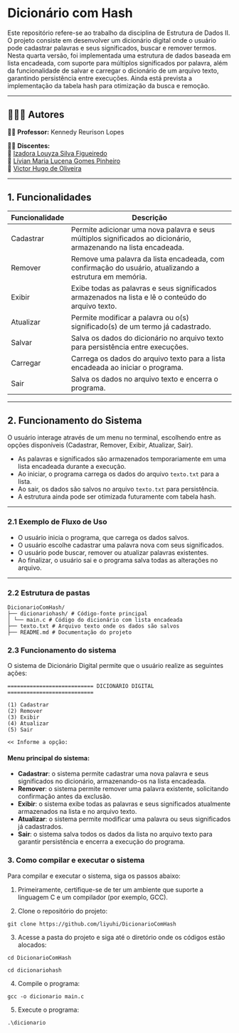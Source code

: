 # Dicionário com Hash

Este repositório refere-se ao trabalho da disciplina de Estrutura de Dados II. O projeto consiste em desenvolver um dicionário digital onde o usuário pode cadastrar palavras e seus significados, buscar e remover termos. Nesta quarta versão, foi implementada uma estrutura de dados baseada em lista encadeada, com suporte para múltiplos significados por palavra, além da funcionalidade de salvar e carregar o dicionário de um arquivo texto, garantindo persistência entre execuções. Ainda está prevista a implementação da tabela hash para otimização da busca e remoção.

---
## 👨‍👧‍👧 Autores

👨‍🏫 **Professor:** Kennedy Reurison Lopes

👩‍🎓 **Discentes:**  
🔹 [Izadora Louyza Silva Figueiredo](https://github.com/liyuhi)  
🔹 [Lívian Maria Lucena Gomes Pinheiro](https://github.com/livianlucena)   
🔹 [Victor Hugo de Oliveira](https://github.com/Victor350br)

---

## 1. Funcionalidades

| Funcionalidade | Descrição                                                                                                     |
|----------------|--------------------------------------------------------------------------------------------------------------|
| Cadastrar      | Permite adicionar uma nova palavra e seus múltiplos significados ao dicionário, armazenando na lista encadeada.|
| Remover        | Remove uma palavra da lista encadeada, com confirmação do usuário, atualizando a estrutura em memória.       |
| Exibir         | Exibe todas as palavras e seus significados armazenados na lista e lê o conteúdo do arquivo texto.            |
| Atualizar      | Permite modificar a palavra ou o(s) significado(s) de um termo já cadastrado.                                 |
| Salvar         | Salva os dados do dicionário no arquivo texto para persistência entre execuções.                             |
| Carregar       | Carrega os dados do arquivo texto para a lista encadeada ao iniciar o programa.                              |
| Sair           | Salva os dados no arquivo texto e encerra o programa.                                                       |

---

## 2. Funcionamento do Sistema

O usuário interage através de um menu no terminal, escolhendo entre as opções disponíveis (Cadastrar, Remover, Exibir, Atualizar, Sair).  

- As palavras e significados são armazenados temporariamente em uma lista encadeada durante a execução.  
- Ao iniciar, o programa carrega os dados do arquivo `texto.txt` para a lista.  
- Ao sair, os dados são salvos no arquivo `texto.txt` para persistência.  
- A estrutura ainda pode ser otimizada futuramente com tabela hash.

---

### 2.1 Exemplo de Fluxo de Uso

- O usuário inicia o programa, que carrega os dados salvos.  
- O usuário escolhe cadastrar uma palavra nova com seus significados.  
- O usuário pode buscar, remover ou atualizar palavras existentes.  
- Ao finalizar, o usuário sai e o programa salva todas as alterações no arquivo.

---

### 2.2 Estrutura de pastas
```
DicionarioComHash/
├── dicionariohash/ # Código-fonte principal
│ └── main.c # Código do dicionário com lista encadeada
├── texto.txt # Arquivo texto onde os dados são salvos
├── README.md # Documentação do projeto

```

### 2.3 Funcionamento do sistema

O sistema de Dicionário Digital permite que o usuário realize as seguintes ações:

```
=========================== DICIONÁRIO DIGITAL ===========================

(1) Cadastrar  
(2) Remover  
(3) Exibir  
(4) Atualizar  
(5) Sair  

<< Informe a opção:

```

#### Menu principal do sistema:

- **Cadastrar**: o sistema permite cadastrar uma nova palavra e seus significados no dicionário, armazenando-os na lista encadeada.  
- **Remover**: o sistema permite remover uma palavra existente, solicitando confirmação antes da exclusão.  
- **Exibir**: o sistema exibe todas as palavras e seus significados atualmente armazenados na lista e no arquivo texto.  
- **Atualizar**: o sistema permite modificar uma palavra ou seus significados já cadastrados.  
- **Sair**: o sistema salva todos os dados da lista no arquivo texto para garantir persistência e encerra a execução do programa.


### 3. Como compilar e executar o sistema

Para compilar e executar o sistema, siga os passos abaixo:

1. Primeiramente, certifique-se de ter um ambiente que suporte a linguagem C e um compilador (por exemplo, GCC).
   
2. Clone o repositório do projeto:

```
git clone https://github.com/liyuhi/DicionarioComHash
```

3. Acesse a pasta do projeto e siga até o diretório onde os códigos estão alocados:
   
```
cd DicionarioComHash
```
```
cd dicionariohash
```

4. Compile o programa:

```
gcc -o dicionario main.c 
```

5. Execute o programa:
   
```
.\dicionario
```

